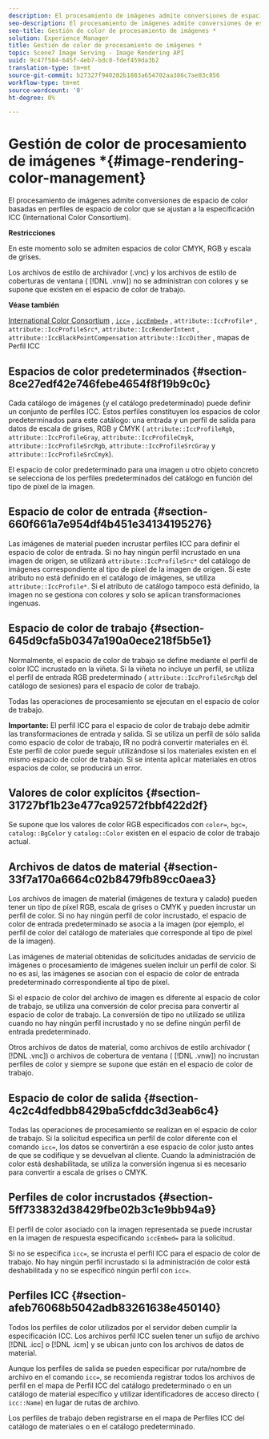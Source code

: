 ```yaml
---
description: El procesamiento de imágenes admite conversiones de espacio de color basadas en perfiles de espacio de color que se ajustan a la especificación ICC (International Color Consortium).
seo-description: El procesamiento de imágenes admite conversiones de espacio de color basadas en perfiles de espacio de color que se ajustan a la especificación ICC (International Color Consortium).
seo-title: Gestión de color de procesamiento de imágenes *
solution: Experience Manager
title: Gestión de color de procesamiento de imágenes *
topic: Scene7 Image Serving - Image Rendering API
uuid: 9c47f584-645f-4eb7-bdc0-fdef459da3b2
translation-type: tm+mt
source-git-commit: b27327f940202b1883a654702aa386c7ae83c856
workflow-type: tm+mt
source-wordcount: '0'
ht-degree: 0%

---
```



# Gestión de color de procesamiento de imágenes *{#image-rendering-color-management}

El procesamiento de imágenes admite conversiones de espacio de color basadas en perfiles de espacio de color que se ajustan a la especificación ICC (International Color Consortium).

**Restricciones**

En este momento solo se admiten espacios de color CMYK, RGB y escala de grises.

Los archivos de estilo de archivador (.vnc) y los archivos de estilo de coberturas de ventana ( [!DNL .vnw]) no se administran con colores y se supone que existen en el espacio de color de trabajo.

**Véase también**

[International Color Consortium](http://www.color.org/index.xalter) ,  [ `icc=`](../../../../../ir-api/http-protocol/image-rendering-api-ref/c-ir-http-protocol-ref/c-ir-http-protocol-command-reference/r-ir-icc.md#reference-86a2fff3cef24982ad2063d977a16e06) ,  [ `iccEmbed=`](../../../../../ir-api/http-protocol/image-rendering-api-ref/c-ir-http-protocol-ref/c-ir-http-protocol-command-reference/r-ir-iccembed.md#reference-47a433138c7c4b29b9b29871b2491a7f) ,  `attribute::IccProfile*` ,  `attribute::IccProfileSrc*`,  `attribute::IccRenderIntent` ,  `attribute::IccBlackPointCompensation`   `attribute::IccDither` , mapas de Perfil ICC

## Espacios de color predeterminados {#section-8ce27edf42e746febe4654f8f19b9c0c}

Cada catálogo de imágenes (y el catálogo predeterminado) puede definir un conjunto de perfiles ICC. Estos perfiles constituyen los espacios de color predeterminados para este catálogo: una entrada y un perfil de salida para datos de escala de grises, RGB y CMYK ( `attribute::IccProfileRgb`, `attribute::IccProfileGray`, `attribute::IccProfileCmyk`, `attribute::IccProfileSrcRgb`, `attribute::IccProfileSrcGray` y `attribute::IccProfileSrcCmyk`).

El espacio de color predeterminado para una imagen u otro objeto concreto se selecciona de los perfiles predeterminados del catálogo en función del tipo de píxel de la imagen.

## Espacio de color de entrada {#section-660f661a7e954df4b451e34134195276}

Las imágenes de material pueden incrustar perfiles ICC para definir el espacio de color de entrada. Si no hay ningún perfil incrustado en una imagen de origen, se utilizará `attribute::IccProfileSrc*` del catálogo de imágenes correspondiente al tipo de píxel de la imagen de origen. Si este atributo no está definido en el catálogo de imágenes, se utiliza `attribute::IccProfile*`. Si el atributo de catálogo tampoco está definido, la imagen no se gestiona con colores y solo se aplican transformaciones ingenuas.

## Espacio de color de trabajo {#section-645d9cfa5b0347a190a0ece218f5b5e1}

Normalmente, el espacio de color de trabajo se define mediante el perfil de color ICC incrustado en la viñeta. Si la viñeta no incluye un perfil, se utiliza el perfil de entrada RGB predeterminado ( `attribute::IccProfileSrcRgb` del catálogo de sesiones) para el espacio de color de trabajo.

Todas las operaciones de procesamiento se ejecutan en el espacio de color de trabajo.

**Importante:** El perfil ICC para el espacio de color de trabajo debe admitir las transformaciones de entrada y salida. Si se utiliza un perfil de sólo salida como espacio de color de trabajo, IR no podrá convertir materiales en él. Este perfil de color puede seguir utilizándose si los materiales existen en el mismo espacio de color de trabajo. Si se intenta aplicar materiales en otros espacios de color, se producirá un error.

## Valores de color explícitos {#section-31727bf1b23e477ca92572fbbf422d2f}

Se supone que los valores de color RGB especificados con `color=`, `bgc=`, `catalog::BgColor` y `catalog::Color` existen en el espacio de color de trabajo actual.

## Archivos de datos de material {#section-33f7a170a6664c02b8479fb89cc0aea3}

Los archivos de imagen de material (imágenes de textura y calado) pueden tener un tipo de píxel RGB, escala de grises o CMYK y pueden incrustar un perfil de color. Si no hay ningún perfil de color incrustado, el espacio de color de entrada predeterminado se asocia a la imagen (por ejemplo, el perfil de color del catálogo de materiales que corresponde al tipo de píxel de la imagen).

Las imágenes de material obtenidas de solicitudes anidadas de servicio de imágenes o procesamiento de imágenes suelen incluir un perfil de color. Si no es así, las imágenes se asocian con el espacio de color de entrada predeterminado correspondiente al tipo de píxel.

Si el espacio de color del archivo de imagen es diferente al espacio de color de trabajo, se utiliza una conversión de color precisa para convertir al espacio de color de trabajo. La conversión de tipo no utilizado se utiliza cuando no hay ningún perfil incrustado y no se define ningún perfil de entrada predeterminado.

Otros archivos de datos de material, como archivos de estilo archivador ( [!DNL .vnc]) o archivos de cobertura de ventana ( [!DNL .vnw]) no incrustan perfiles de color y siempre se supone que están en el espacio de color de trabajo.

## Espacio de color de salida {#section-4c2c4dfedbb8429ba5cfddc3d3eab6c4}

Todas las operaciones de procesamiento se realizan en el espacio de color de trabajo. Si la solicitud especifica un perfil de color diferente con el comando `icc=`, los datos se convertirán a ese espacio de color justo antes de que se codifique y se devuelvan al cliente. Cuando la administración de color está deshabilitada, se utiliza la conversión ingenua si es necesario para convertir a escala de grises o CMYK.

## Perfiles de color incrustados {#section-5ff733832d38429fbe02b3c1e9bb94a9}

El perfil de color asociado con la imagen representada se puede incrustar en la imagen de respuesta especificando `iccEmbed=` para la solicitud.

Si no se especifica `icc=`, se incrusta el perfil ICC para el espacio de color de trabajo. No hay ningún perfil incrustado si la administración de color está deshabilitada y no se especificó ningún perfil con `icc=`.

## Perfiles ICC {#section-afeb76068b5042adb83261638e450140}

Todos los perfiles de color utilizados por el servidor deben cumplir la especificación ICC. Los archivos perfil ICC suelen tener un sufijo de archivo [!DNL .icc] o [!DNL .icm] y se ubican junto con los archivos de datos de material.

Aunque los perfiles de salida se pueden especificar por ruta/nombre de archivo en el comando `icc=`, se recomienda registrar todos los archivos de perfil en el mapa de Perfil ICC del catálogo predeterminado o en un catálogo de material específico y utilizar identificadores de acceso directo ( `icc::Name`) en lugar de rutas de archivo.

Los perfiles de trabajo deben registrarse en el mapa de Perfiles ICC del catálogo de materiales o en el catálogo predeterminado.
